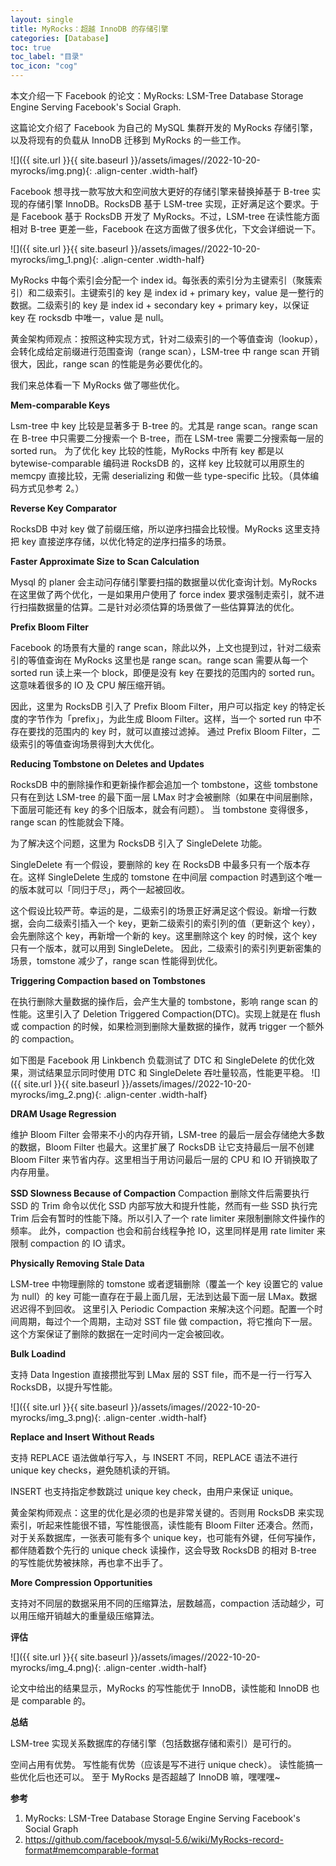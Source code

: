 ```yaml
---
layout: single
title: MyRocks：超越 InnoDB 的存储引擎
categories: [Database]
toc: true
toc_label: "目录"
toc_icon: "cog"
---
```


本文介绍一下 Facebook 的论文：MyRocks: LSM-Tree Database Storage Engine Serving Facebook's Social Graph.

这篇论文介绍了 Facebook 为自己的 MySQL 集群开发的 MyRocks 存储引擎，以及将现有的负载从 InnoDB 迁移到 MyRocks 的一些工作。


![]({{ site.url }}{{ site.baseurl }}/assets/images//2022-10-20-myrocks/img.png){: .align-center .width-half}


Facebook 想寻找一款写放大和空间放大更好的存储引擎来替换掉基于 B-tree 实现的存储引擎 InnoDB。RocksDB 基于 LSM-tree 实现，正好满足这个要求。于是 Facebook 基于 RocksDB 开发了 MyRocks。不过，LSM-tree 在读性能方面相对 B-tree 更差一些，Facebook 在这方面做了很多优化，下文会详细说一下。

![]({{ site.url }}{{ site.baseurl }}/assets/images//2022-10-20-myrocks/img_1.png){: .align-center .width-half}

MyRocks 中每个索引会分配一个 index id。每张表的索引分为主键索引（聚簇索引）和二级索引。主键索引的 key 是 index id + primary key，value 是一整行的数据。二级索引的 key 是 index id + secondary key + primary key，以保证 key 在 rocksdb 中唯一，value 是 null。

黄金架构师观点：按照这种实现方式，针对二级索引的一个等值查询（lookup），会转化成给定前缀进行范围查询（range scan），LSM-tree 中 range scan 开销很大，因此，range scan 的性能是务必要优化的。

我们来总体看一下 MyRocks 做了哪些优化。

**Mem-comparable Keys**

Lsm-tree 中 key 比较是显著多于 B-tree 的。尤其是 range scan。range scan 在 B-tree 中只需要二分搜索一个 B-tree，而在 LSM-tree 需要二分搜索每一层的 sorted run。
为了优化 key 比较的性能，MyRocks 中所有 key 都是以 bytewise-comparable 编码进 RocksDB 的，这样 key 比较就可以用原生的 memcpy 直接比较，无需 deserializing 和做一些 type-specific 比较。（具体编码方式见参考 2。）

**Reverse Key Comparator**

RocksDB 中对 key 做了前缀压缩，所以逆序扫描会比较慢。MyRocks 这里支持把 key 直接逆序存储，以优化特定的逆序扫描多的场景。

**Faster Approximate Size to Scan Calculation**

Mysql 的 planer 会主动问存储引擎要扫描的数据量以优化查询计划。MyRocks 在这里做了两个优化，一是如果用户使用了 force index 要求强制走索引，就不进行扫描数据量的估算。二是针对必须估算的场景做了一些估算算法的优化。


**Prefix Bloom Filter**

Facebook 的场景有大量的 range scan，除此以外，上文也提到过，针对二级索引的等值查询在 MyRocks 这里也是 range scan。range scan 需要从每一个 sorted run 读上来一个 block，即便是没有 key 在要找的范围内的 sorted run。这意味着很多的 IO 及 CPU 解压缩开销。

因此，这里为 RocksDB 引入了 Prefix Bloom Filter，用户可以指定 key 的特定长度的字节作为「prefix」，为此生成 Bloom Filter。这样，当一个 sorted run 中不存在要找的范围内的 key 时，就可以直接过滤掉。
通过 Prefix Bloom Filter，二级索引的等值查询场景得到大大优化。

**Reducing Tombstone on Deletes and Updates**

RocksDB 中的删除操作和更新操作都会追加一个 tombstone，这些 tombstone 只有在到达 LSM-tree 的最下面一层 LMax 时才会被删除（如果在中间层删除，下面层可能还有 key 的多个旧版本，就会有问题）。
当 tombstone 变得很多，range scan 的性能就会下降。

为了解决这个问题，这里为 RocksDB 引入了 SingleDelete 功能。

SingleDelete 有一个假设，要删除的 key 在 RocksDB 中最多只有一个版本存在。这样 SingleDelete 生成的 tomstone 在中间层 compaction 时遇到这个唯一的版本就可以「同归于尽」，两个一起被回收。

这个假设比较严苛。幸运的是，二级索引的场景正好满足这个假设。新增一行数据，会向二级索引插入一个 key，更新二级索引的索引列的值（更新这个 key），会先删除这个 key，再新增一个新的 key。这里删除这个 key 的时候，这个 key 只有一个版本，就可以用到 SingleDelete。
因此，二级索引的索引列更新密集的场景，tomstone 减少了，range scan 性能得到优化。


**Triggering Compaction based on Tombstones**

在执行删除大量数据的操作后，会产生大量的 tombstone，影响 range scan 的性能。这里引入了 Deletion Triggered Compaction(DTC)。实现上就是在 flush 或 compaction 的时候，如果检测到删除大量数据的操作，就再 trigger 一个额外的 compaction。

如下图是 Facebook 用 Linkbench 负载测试了 DTC 和 SingleDelete 的优化效果，测试结果显示同时使用 DTC 和 SingleDelete 吞吐量较高，性能更平稳。
![]({{ site.url }}{{ site.baseurl }}/assets/images//2022-10-20-myrocks/img_2.png){: .align-center .width-half}


**DRAM Usage Regression**

维护 Bloom Filter 会带来不小的内存开销，LSM-tree 的最后一层会存储绝大多数的数据，Bloom Filter 也最大。这里扩展了 RocksDB 让它支持最后一层不创建 Bloom Filter 来节省内存。这里相当于用访问最后一层的 CPU 和 IO 开销换取了内存用量。


**SSD Slowness Because of Compaction**
Compaction 删除文件后需要执行 SSD 的 Trim 命令以优化 SSD 内部写放大和提升性能，然而有一些 SSD 执行完 Trim 后会有暂时的性能下降。所以引入了一个 rate limiter 来限制删除文件操作的频率。
此外，compaction 也会和前台线程争抢 IO，这里同样是用 rate limiter 来限制 compaction 的 IO 请求。


**Physically Removing Stale Data**

LSM-tree 中物理删除的 tomstone 或者逻辑删除（覆盖一个 key 设置它的 value 为 null）的 key 可能一直存在于最上面几层，无法到达最下面一层 LMax。数据迟迟得不到回收。
这里引入 Periodic Compaction 来解决这个问题。配置一个时间周期，每过个一个周期，主动对 SST file 做 compaction，将它推向下一层。这个方案保证了删除的数据在一定时间内一定会被回收。


**Bulk Loadind**

支持 Data Ingestion 直接攒批写到 LMax 层的 SST file，而不是一行一行写入 RocksDB，以提升写性能。

![]({{ site.url }}{{ site.baseurl }}/assets/images//2022-10-20-myrocks/img_3.png){: .align-center .width-half}


**Replace and Insert Without Reads**

支持 REPLACE 语法做单行写入，与 INSERT 不同，REPLACE 语法不进行 unique key checks，避免随机读的开销。

INSERT 也支持指定参数跳过 unique key check，由用户来保证 unique。

黄金架构师观点：这里的优化是必须的也是非常关键的。否则用 RocksDB 来实现索引，听起来性能很不错，写性能很高，读性能有 Bloom Filter 还凑合。然而，对于关系数据库，一张表可能有多个 unique key，也可能有外键，任何写操作，都伴随着数个先行的 unique check 读操作，这会导致 RocksDB 的相对 B-tree 的写性能优势被抹除，再也拿不出手了。


**More Compression Opportunities**

支持对不同层的数据采用不同的压缩算法，层数越高，compaction 活动越少，可以用压缩开销越大的重量级压缩算法。


**评估**

![]({{ site.url }}{{ site.baseurl }}/assets/images//2022-10-20-myrocks/img_4.png){: .align-center .width-half}

论文中给出的结果显示，MyRocks 的写性能优于 InnoDB，读性能和 InnoDB 也是 comparable 的。

**总结**

LSM-tree 实现关系数据库的存储引擎（包括数据存储和索引）是可行的。

空间占用有优势。
写性能有优势（应该是写不进行 unique check）。
读性能搞一些优化后也还可以。
至于 MyRocks 是否超越了 InnoDB 嘛，嘿嘿嘿~

**参考**
1. MyRocks: LSM-Tree Database Storage Engine Serving Facebook's Social Graph
2. https://github.com/facebook/mysql-5.6/wiki/MyRocks-record-format#memcomparable-format
